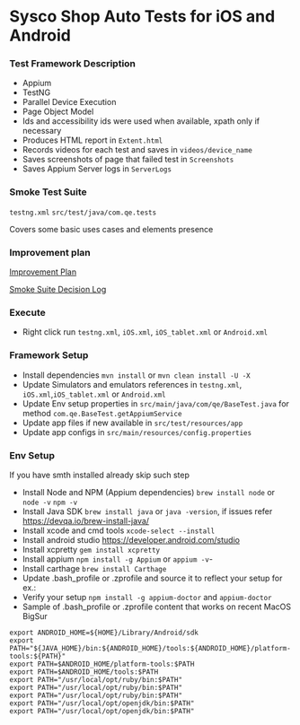 # Sysco Shop Auto Tests for iOS and Android

### Test Framework Description
- Appium
- TestNG 
- Parallel Device Execution
- Page Object Model 
- Ids and accessibility ids were used when available, xpath only if necessary
- Produces HTML report in `Extent.html`
- Records videos for each test and saves in `videos/device_name`
- Saves screenshots of page that failed test in `Screenshots`
- Saves Appium Server logs in `ServerLogs`

### Smoke Test Suite
`testng.xml`
`src/test/java/com.qe.tests`

Covers some basic uses cases and elements presence

### Improvement plan
[Improvement Plan](https://syscobt.atlassian.net/wiki/spaces/~93658943/pages/2414314813/Sysco+Shop+Mobile+Appium+Framework+Improvements)

[Smoke Suite Decision Log](https://syscobt.atlassian.net/wiki/spaces/~93658943/pages/2414707654/Sysco+Shop+Appium+Smoke+Test+Coverage)

### Execute
- Right click run `testng.xml`, `iOS.xml`, `iOS_tablet.xml`  or `Android.xml`

### Framework Setup
- Install dependencies `mvn install` or `mvn clean install -U -X`
- Update Simulators and emulators references in `testng.xml`, `iOS.xml`,`iOS_tablet.xml`  or `Android.xml`
- Update Env setup properties in `src/main/java/com/qe/BaseTest.java` for method `com.qe.BaseTest.getAppiumService`
- Update app files if new available in `src/test/resources/app`
- Update app configs in `src/main/resources/config.properties`

### Env Setup
If you have smth installed already skip such step

- Install Node and NPM (Appium dependencies) `brew install node` or `node -v`
  `npm -v` 
- Install Java SDK `brew install java` or `java -version`, if issues refer https://devqa.io/brew-install-java/
- Install xcode and cmd tools `xcode-select --install`
- Install android studio https://developer.android.com/studio
- Install xcpretty `gem install xcpretty`
- Install appium `npm install -g Appium` or `appium -v`-
- Install carthage `brew install Carthage`
- Update .bash_profile or .zprofile and source it to reflect your setup for ex.:
- Verify your setup `npm install -g appium-doctor` and `appium-doctor`
- Sample of .bash_profile or .zprofile content that works on recent MacOS BigSur

```export JAVA_HOME=$(/usr/libexec/java_home)
export ANDROID_HOME=${HOME}/Library/Android/sdk
export PATH="${JAVA_HOME}/bin:${ANDROID_HOME}/tools:${ANDROID_HOME}/platform-tools:${PATH}"
export PATH=$ANDROID_HOME/platform-tools:$PATH
export PATH=$ANDROID_HOME/tools:$PATH
export PATH="/usr/local/opt/ruby/bin:$PATH"
export PATH="/usr/local/opt/ruby/bin:$PATH"
export PATH="/usr/local/opt/ruby/bin:$PATH"
export PATH="/usr/local/opt/openjdk/bin:$PATH"
export PATH="/usr/local/opt/openjdk/bin:$PATH"
```

